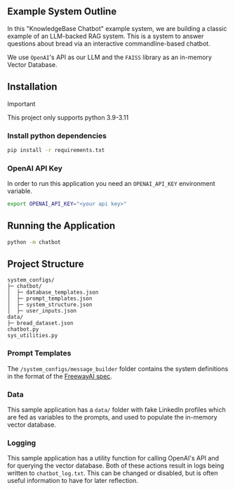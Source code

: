 ## Example System Outline 

In this "KnowledgeBase Chatbot" example system, we are building a classic example of an LLM-backed RAG system. This is a system to answer questions about bread via an interactive commandline-based chatbot.

We use `OpenAI`'s API as our LLM and the `FAISS` library as an in-memory Vector Database. 

## Installation

> [!IMPORTANT]
> This project only supports python 3.9-3.11

### Install python dependencies
```bash
pip install -r requirements.txt
```

### OpenAI API Key

In order to run this application you need an `OPENAI_API_KEY` environment variable.

```bash
export OPENAI_API_KEY="<your api key>"
```

## Running the Application

```bash
python -m chatbot
```

## Project Structure

```
system_configs/
├─ chatbot/
│  ├─ database_templates.json
│  ├─ prompt_templates.json
│  ├─ system_structure.json
│  ├─ user_inputs.json
data/
├─ bread_dataset.json
chatbot.py
sys_utilities.py
```

### Prompt Templates

The `/system_configs/message_builder` folder contains the system definitions in the format of the [FreewayAI spec](https://github.com/diligentlyai/freewayai/blob/main/docs/index.md).

### Data

This sample application has a `data/` folder with fake LinkedIn profiles which are fed as variables to the prompts, and used to populate the in-memory vector database.

### Logging

This sample application has a utility function for calling OpenAI's API and for querying the vector database. Both of these actions result in logs being written to `chatbot_log.txt`. This can be changed or disabled, but is often useful information to have for later reflection.

